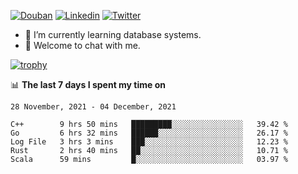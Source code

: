 
<p align="left">
<a href="https://www.douban.com/people/ixxchan"><img src="https://img.shields.io/badge/@ixxchan-007722?style=flat&logo=Douban&logoColor=white" alt="Douban" /></a> 
<a href="https://www.linkedin.com/in/xxchan/?locale=en_US"><img src="https://img.shields.io/badge/@xxchan-0073b1?style=flat&logo=LinkedIn&logoColor=white" alt="Linkedin" /></a> 
<a href="https://twitter.com/yayale_umi"><img src="https://img.shields.io/badge/@yayale__umi-1DA1F2?style=flat&logo=Twitter&logoColor=white" alt="Twitter"/></a>
</p>

- 🌱 I’m currently learning database systems.
- 💬 Welcome to chat with me.


[![trophy](https://github-profile-trophy.vercel.app/?username=xxchan&theme=flat&column=7)](https://github.com/xxchan)


📊 **The last 7 days I spent my time on** 

<!--START_SECTION:waka-->
```text
28 November, 2021 - 04 December, 2021

C++        9 hrs 50 mins   █████████░░░░░░░░░░░░░░░░   39.42 % 
Go         6 hrs 32 mins   ██████░░░░░░░░░░░░░░░░░░░   26.17 % 
Log File   3 hrs 3 mins    ███░░░░░░░░░░░░░░░░░░░░░░   12.23 % 
Rust       2 hrs 40 mins   ██░░░░░░░░░░░░░░░░░░░░░░░   10.71 % 
Scala      59 mins         █░░░░░░░░░░░░░░░░░░░░░░░░   03.97 %
```
<!--END_SECTION:waka-->

<!--
**xxchan/xxchan** is a ✨ _special_ ✨ repository because its `README.md` (this file) appears on your GitHub profile.

Here are some ideas to get you started:

- 🔭 I’m currently working on ...
- 🌱 I’m currently learning ...
- 👯 I’m looking to collaborate on ...
- 🤔 I’m looking for help with ...
- 💬 Ask me about ...
- 📫 How to reach me: ...
- 😄 Pronouns: ...
- ⚡ Fun fact: ...
-->
